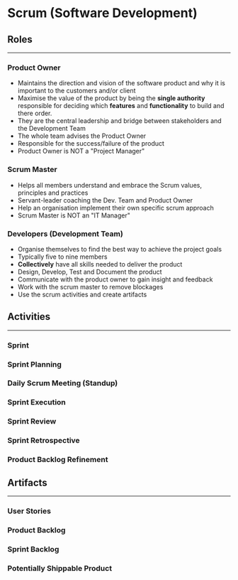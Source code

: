 # Scrum (Software Development)

## Roles

---

### Product Owner

- Maintains the direction and vision of the software product and why it is important to the customers and/or client
- Maximise the value of the product by being the **single authority** responsible for deciding which **features** and **functionality** to build and there order.
- They are the central leadership and bridge between stakeholders and the Development Team
- The whole team advises the Product Owner
- Responsible for the success/failure of the product
- Product Owner is NOT a "Project Manager"

### Scrum Master

- Helps all members understand and embrace the Scrum values, principles and practices
- Servant-leader coaching the Dev. Team and Product Owner
- Help an organisation implement their own specific scrum approach
- Scrum Master is NOT an "IT Manager"

### Developers (Development Team)

- Organise themselves to find the best way to achieve the project goals
- Typically five to nine members
- **Collectively** have all skills needed to deliver the product
- Design, Develop, Test and Document the product
- Communicate with the product owner to gain insight and feedback
- Work with the scrum master to remove blockages
- Use the scrum activities and create artifacts

## Activities

---

### Sprint

### Sprint Planning

### Daily Scrum Meeting (Standup)

### Sprint Execution

### Sprint Review

### Sprint Retrospective

### Product Backlog Refinement

## Artifacts

---

### User Stories

### Product Backlog

### Sprint Backlog

### Potentially Shippable Product

